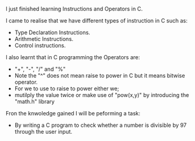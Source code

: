 I just finished learning Instructions and Operators in C.

I came to realise that we have different types of instruction in C such as:

* Type Declaration Instructions.
* Arithmetic Instructions.
* Control instructions.

 I also learnt that in C programming the Operators are:
 
 *  "+", "-", "/" and "%"
 * Note the "^" does not mean raise to power in C but it means bitwise operator.
 * For we to use to raise to power either we;
 * mutilply the value twice or make use of "pow(x,y)" by introducing the "math.h" library

Fron the knwoledge gained I will be peforming a task:

* By writing a C program to check whether a number is divisible by 97 through the user input.